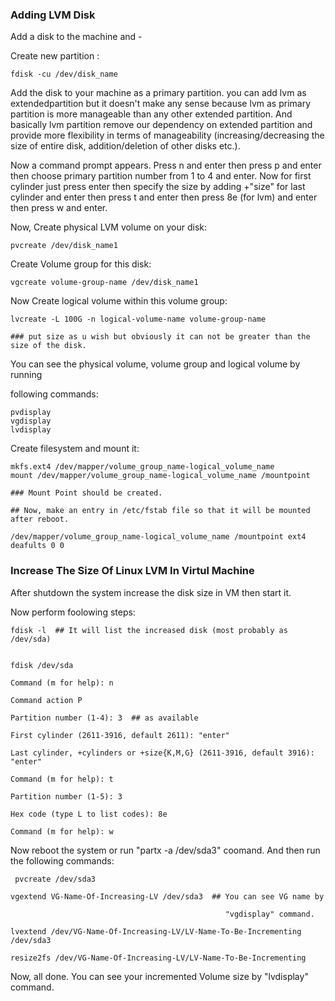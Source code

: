 ### Adding LVM Disk

Add a disk to the machine and -

Create new partition :

```
fdisk -cu /dev/disk_name
```

Add the disk to your machine as a primary partition. you can add lvm as extendedpartition but it doesn't make any sense because lvm as primary partition is more
manageable than any other extended partition. And basically lvm partition remove
our dependency on extended partition and provide more flexibility in terms of
manageability (increasing/decreasing the size of entire disk, addition/deletion
of other disks etc.).

Now a command prompt appears. Press n and enter then press p and enter then choose primary partition number from 1 to 4 and enter. Now for first cylinder just press enter then specify the size by adding +"size" for last cylinder and enter then press t and enter then press 8e (for lvm) and enter then press w and enter.

Now, Create physical LVM volume on your disk:

```
pvcreate /dev/disk_name1
```

Create Volume group for this disk:

```
vgcreate volume-group-name /dev/disk_name1
```

Now Create logical volume within this volume group:

```
lvcreate -L 100G -n logical-volume-name volume-group-name 

### put size as u wish but obviously it can not be greater than the size of the disk.
```

You can see the physical volume, volume group and logical volume by running 

following commands:

```
pvdisplay
vgdisplay
lvdisplay
```

Create filesystem and mount it:

```
mkfs.ext4 /dev/mapper/volume_group_name-logical_volume_name
mount /dev/mapper/volume_group_name-logical_volume_name /mountpoint

### Mount Point should be created.

## Now, make an entry in /etc/fstab file so that it will be mounted after reboot.

/dev/mapper/volume_group_name-logical_volume_name /mountpoint ext4 deafults 0 0
```

### Increase The Size Of Linux LVM In Virtul Machine

After shutdown the system increase the disk size in VM then start it.

Now perform foolowing steps:

```
fdisk -l  ## It will list the increased disk (most probably as /dev/sda)
```

```

fdisk /dev/sda 

Command (m for help): n

Command action P

Partition number (1-4): 3  ## as available

First cylinder (2611-3916, default 2611): "enter"

Last cylinder, +cylinders or +size{K,M,G} (2611-3916, default 3916): "enter"

Command (m for help): t

Partition number (1-5): 3

Hex code (type L to list codes): 8e

Command (m for help): w 
```

Now reboot the system or run "partx -a /dev/sda3" coomand. And then run the following commands:

```
 pvcreate /dev/sda3

vgextend VG-Name-Of-Increasing-LV /dev/sda3  ## You can see VG name by 

                                                "vgdisplay" command.

lvextend /dev/VG-Name-Of-Increasing-LV/LV-Name-To-Be-Incrementing /dev/sda3

resize2fs /dev/VG-Name-Of-Increasing-LV/LV-Name-To-Be-Incrementing

```

Now, all done. You can see your incremented Volume size by "lvdisplay" command.






